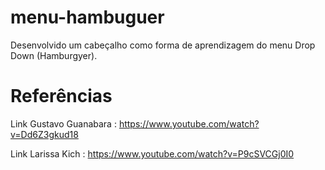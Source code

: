 # menu-hambuguer
Desenvolvido um cabeçalho como forma de aprendizagem do menu Drop Down (Hamburgyer).

# Referências

Link Gustavo Guanabara : https://www.youtube.com/watch?v=Dd6Z3gkud18

Link Larissa Kich : https://www.youtube.com/watch?v=P9cSVCGj0I0

